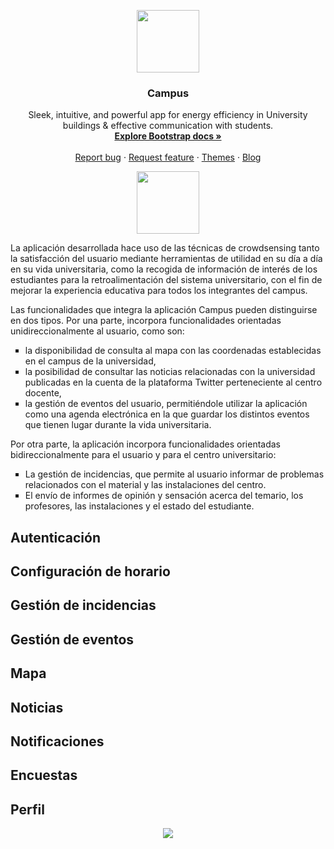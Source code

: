 <p align="center">
  <kbd>
  <img width="100" height="100" src="https://github.com/ras-haige/ETSISICrowdsensing/blob/master/app_logo.png">
  </kbd>
</p>


<h3 align="center">Campus</h3>

<p align="center">
  Sleek, intuitive, and powerful app for energy efficiency in University buildings & effective communication with students.
  <br>
  <a href="https://getbootstrap.com/docs/4.3/"><strong>Explore Bootstrap docs »</strong></a>
  <br>
  <br>
  <a href="https://github.com/twbs/bootstrap/issues/new?template=bug.md">Report bug</a>
  ·
  <a href="https://github.com/twbs/bootstrap/issues/new?template=feature.md&labels=feature">Request feature</a>
  ·
  <a href="https://themes.getbootstrap.com/">Themes</a>
  ·
  <a href="https://blog.getbootstrap.com/">Blog</a>
</p>

<p align="center">
  <kbd>
  <img width="100" height="100" src="https://github.com/ras-haige/ETSISICrowdsensing/blob/master/app_logo.png">
  </kbd>
</p>

La aplicación desarrollada hace uso de las técnicas de crowdsensing tanto la satisfacción del usuario mediante herramientas de utilidad en su día a día en su vida universitaria, como la recogida de información de interés de los estudiantes para la retroalimentación del sistema universitario, con el fin de mejorar la experiencia educativa para todos los integrantes del campus.

Las funcionalidades que integra la aplicación Campus pueden distinguirse en dos tipos. Por una parte, incorpora funcionalidades orientadas unidireccionalmente al usuario, como son:

<ul style="list-style-type:square;">
  <li>la disponibilidad de consulta al mapa con las coordenadas establecidas en el campus de la universidad,</li>
  <li>la posibilidad de consultar las noticias relacionadas con la universidad publicadas en la cuenta de la plataforma Twitter perteneciente al centro docente,</li>
  <li>la gestión de eventos del usuario, permitiéndole utilizar la aplicación como una agenda electrónica en la que guardar los distintos eventos que tienen lugar durante la vida universitaria.</li>
</ul>
  
Por otra parte, la aplicación incorpora funcionalidades orientadas bidireccionalmente para el usuario y para el centro universitario:

<ul style="list-style-type:square;">
    <li>La gestión de incidencias, que permite al usuario informar de problemas relacionados con el material y las instalaciones del centro.</li>
    <li>El envío de informes de opinión y sensación acerca del temario, los profesores, las instalaciones y el estado del estudiante.</li>
</ul>


## Autenticación
## Configuración de horario
## Gestión de incidencias
## Gestión de eventos
## Mapa
## Noticias
## Notificaciones
## Encuestas
## Perfil
<div align="center">
  <img src="https://github.com/ras-haige/ETSISICrowdsensing/blob/master/image155.png">
</div>
